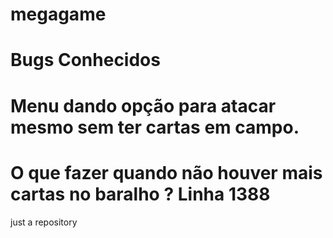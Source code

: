 # megagame

# Bugs Conhecidos
# 
# Menu dando opção para atacar mesmo sem ter cartas em campo.
# O que fazer quando não houver mais cartas no baralho ? Linha 1388
just a repository
